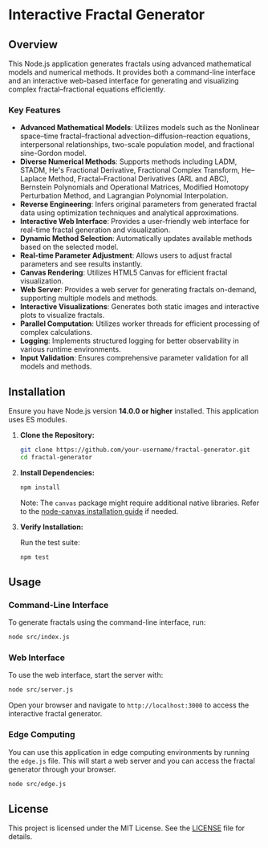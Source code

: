 # Interactive Fractal Generator

## Overview

This Node.js application generates fractals using advanced mathematical models and numerical methods. It provides both a command-line interface and an interactive web-based interface for generating and visualizing complex fractal–fractional equations efficiently.

### Key Features

- **Advanced Mathematical Models**: Utilizes models such as the Nonlinear space–time fractal–fractional advection–diffusion–reaction equations, interpersonal relationships, two-scale population model, and fractional sine-Gordon model.
- **Diverse Numerical Methods**: Supports methods including LADM, STADM, He's Fractional Derivative, Fractional Complex Transform, He–Laplace Method, Fractal–Fractional Derivatives (ARL and ABC), Bernstein Polynomials and Operational Matrices, Modified Homotopy Perturbation Method, and Lagrangian Polynomial Interpolation.
- **Reverse Engineering**: Infers original parameters from generated fractal data using optimization techniques and analytical approximations.
- **Interactive Web Interface**: Provides a user-friendly web interface for real-time fractal generation and visualization.
- **Dynamic Method Selection**: Automatically updates available methods based on the selected model.
- **Real-time Parameter Adjustment**: Allows users to adjust fractal parameters and see results instantly.
- **Canvas Rendering**: Utilizes HTML5 Canvas for efficient fractal visualization.
- **Web Server**: Provides a web server for generating fractals on-demand, supporting multiple models and methods.
- **Interactive Visualizations**: Generates both static images and interactive plots to visualize fractals.
- **Parallel Computation**: Utilizes worker threads for efficient processing of complex calculations.
- **Logging**: Implements structured logging for better observability in various runtime environments.
- **Input Validation**: Ensures comprehensive parameter validation for all models and methods.

## Installation

Ensure you have Node.js version **14.0.0 or higher** installed. This application uses ES modules.

1. **Clone the Repository:**

   ```bash
   git clone https://github.com/your-username/fractal-generator.git
   cd fractal-generator
   ```

2. **Install Dependencies:**

   ```bash
   npm install
   ```

   Note: The `canvas` package might require additional native libraries. Refer to the [node-canvas installation guide](https://github.com/Automattic/node-canvas#installation) if needed.

3. **Verify Installation:**

   Run the test suite:

   ```bash
   npm test
   ```

## Usage

### Command-Line Interface

To generate fractals using the command-line interface, run:

```bash
node src/index.js
```

### Web Interface

To use the web interface, start the server with:

```bash
node src/server.js
```

Open your browser and navigate to `http://localhost:3000` to access the interactive fractal generator.

### Edge Computing

You can use this application in edge computing environments by running the `edge.js` file. This will start a web server and you can access the fractal generator through your browser.

```bash
node src/edge.js
```

## License

This project is licensed under the MIT License. See the [LICENSE](LICENSE) file for details.
